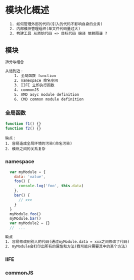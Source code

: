 #  模块化概述
```txt
  1. 如何管理外部的代码(引入的代码不影响自身的业务)
  2. 内部模块管理组织(单文件代码量过大)
  3. 构建工具 从原始代码 => 目标代码 编译 依赖图谱 ?
```

## 模块
```txt
拆分与组合

从远到近：
    1. 全局函数 function
    2. namespace 命名空间
    3. IIFE 立即执行函数
    4. commonJS
    5. AMD asyc module definition
    6. CMD common module definition

```
### 全局函数
```js
function f1() {}
function f2() {}
```
```
缺点：
1. 容易造成全局环境的污染(命名污染)
2. 模块之间的关系复杂
```

### namespace
```js
  var myModule = {
    data: 'value',
    foo() {
      console.log('foo', this.data)
    },
    bar() {
      // xxx
    }
  }
  myModule.foo()
  myModule.bar()
  var myModule2 = {}
  //  ...
```

```txt
缺点
1. 容易修改到别人的代码(通过myModule.data = xxx之间修改了代码)
2. myModule会打印出所有的属性和方法(我可能只需要其中的某个方法)
```

### IIFE


### commonJS
